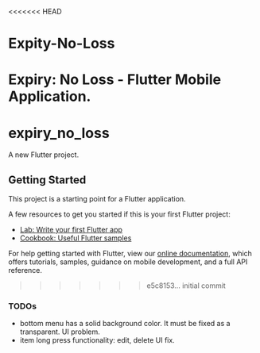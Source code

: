 <<<<<<< HEAD
# Expity-No-Loss
Expiry: No Loss - Flutter Mobile Application.
=======
# expiry_no_loss

A new Flutter project.

## Getting Started

This project is a starting point for a Flutter application.

A few resources to get you started if this is your first Flutter project:

- [Lab: Write your first Flutter app](https://flutter.dev/docs/get-started/codelab)
- [Cookbook: Useful Flutter samples](https://flutter.dev/docs/cookbook)

For help getting started with Flutter, view our
[online documentation](https://flutter.dev/docs), which offers tutorials,
samples, guidance on mobile development, and a full API reference.
>>>>>>> e5c8153... initial commit

### TODOs
- bottom menu has a solid background color. It must be fixed as a transparent. UI problem.
- item long press functionality: edit, delete UI fix.